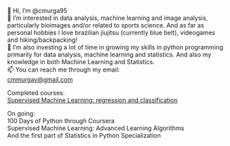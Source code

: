 👋 Hi, I’m @cmurga95 <br />
👀 I’m interested in data analysis, machine learning and image analysis, particularly bioimages and/or related to sports science. And as far as personal hobbies I love brazilian jiujitsu (currently blue belt), videogames and hiking/backpacking! <br />
🌱 I’m also investing a lot of time in growing my skills in python programming primarily for data analysis, machine learning and statistics. And also my knowledge in both Machine Learning and Statistics. <br />
📫 You can reach me through my email: <br />
    cmmurgav@gmail.com

Completed courses:<br />
[Supervised Machine Learning: regression and classification](https://coursera.org/share/633333a0d96995df6d8cb031bd461d46) <br />

On going: <br />
100 Days of Python through Coursera <br />
Supervised Machine Learning: Advanced Learning Algorithms <br />
And the first part of Statistics in Python Specialization <br />
